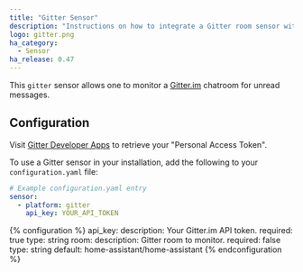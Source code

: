 ```yaml
---
title: "Gitter Sensor"
description: "Instructions on how to integrate a Gitter room sensor with Home Assistant"
logo: gitter.png
ha_category:
  - Sensor
ha_release: 0.47
---
```



This `gitter` sensor allows one to monitor a [Gitter.im](https://gitter.im) chatroom for unread messages.

## Configuration

Visit [Gitter Developer Apps](https://developer.gitter.im/apps) to retrieve your "Personal Access Token".

To use a Gitter sensor in your installation, add the following to your `configuration.yaml` file:

```yaml
# Example configuration.yaml entry
sensor:
  - platform: gitter
    api_key: YOUR_API_TOKEN
```

{% configuration %}
api_key:
  description: Your Gitter.im API token.
  required: true
  type: string
room:
  description: Gitter room to monitor.
  required: false
  type: string
  default: home-assistant/home-assistant
{% endconfiguration %}
